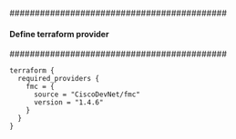 ###########################################
#### Define terraform provider
###########################################
```hcl
terraform {
  required_providers {
    fmc = {
      source = "CiscoDevNet/fmc"
      version = "1.4.6"
    }
  }
}
```